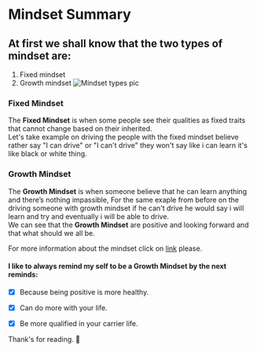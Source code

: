 # Mindset Summary  



## At first we shall know that the two types of mindset are:
1. Fixed mindset
2. Growth mindset 
![Mindset types pic](https://www.screwtheninetofive.com/wp-content/uploads/2020/01/Blog-Jan-9_-Featured.png)
### Fixed Mindset
The **Fixed Mindset** is when some people see their qualities as fixed traits that cannot change based on their inherited.  
Let's take example on driving the people with the fixed mindset believe rather say "I can drive" or "I can't drive" they won't say like i can learn it's like black or white thing.  
### Growth Mindset
The **Growth Mindset** is when someone believe that he can learn anything and there’s nothing impassible, For the same exaple from before on the driving someone with growth mindset if he can't drive he would say i will learn and try and eventually i will be able to drive.    
We can see that the **Growth Mindset** are positive and looking forward and that what should we all be.  

For more information about the mindset click on [link](https://www.developgoodhabits.com/fixed-mindset-vs-growth-mindset/) please.  

#### I like to always remind my self to be a Growth Mindset by the next reminds:  
- [x] Because being positive is more healthy.
- [x] Can do more with your life.
- [x] Be more qualified in your carrier life.  
  
    
Thank's for reading. :yellow_heart:
